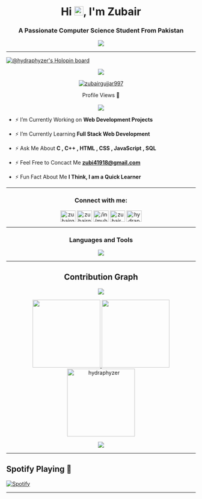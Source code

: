 <h1 align="center">Hi <img src='https://qpluspicture.oss-cn-beijing.aliyuncs.com/6LjjQA/Hi.gif' alt='Hi' width="24"/>, I'm Zubair</h1>
<h3 align="center">A Passionate Computer Science Student From Pakistan</h3>

<p align="center">
          <a href="https://github.com/hydraphyzer"><img src="https://readme-typing-svg.herokuapp.com?font=&duration=2000&color=2980B9&background=22CC3300&center=true&vCenter=true&width=500&lines=DSA+%7C+OOP+%7C+C%2B%2B+%7C+C+%7C+SQL;HTML+%7C+CSS+%7C+JS+;Love+to+Learn+New+Technologies"](https://git.io/typing-svg)></a>
</p>

<hr>

[![@hydraphyzer's Holopin board](https://holopin.me/hydraphyzer)](https://holopin.io/@hydraphyzer)


<p align="center"> <a href="https://github.com/ryo-ma/github-profile-trophy"><img src="https://github-profile-trophy.vercel.app/?username=hydraphyzer&theme=discord&row=2&column=3&margin-w=10&margin-h=10"/></a> </p>

<p align="center"> <a href="https://twitter.com/zubairgujjar997" target="blank"><img src="https://img.shields.io/twitter/follow/zubairgujjar997?logo=twitter&style=for-the-badge" alt="zubairgujjar997" /></a> </p>

<p align="center"> 
  Profile Views 🎃<br><br>
  <img src="https://profile-counter.glitch.me/HydraPhyzer/count.svg" />
</p>

- ⚡ I’m Currently Working on **Web Development Projects**

- ⚡ I’m Currently Learning   **Full Stack Web Development**

- ⚡ Ask Me About             **C , C++ , HTML , CSS , JavaScript , SQL**

- ⚡ Feel Free to Concact Me  **zubi41918@gmail.com**

- ⚡ Fun Fact About Me        **I Think, I am a Quick Learner**

<hr>

<h3 align="center">Connect with me:</h3>
<p align="center">
<a href="https://dev.to/zubairgujjar997" target="blank"><img align="center" src="https://raw.githubusercontent.com/rahuldkjain/github-profile-readme-generator/master/src/images/icons/Social/devto.svg" alt="zubairgujjar997" height="30" width="40" /></a>
<a href="https://twitter.com/zubairgujjar997" target="blank"><img align="center" src="https://raw.githubusercontent.com/rahuldkjain/github-profile-readme-generator/master/src/images/icons/Social/twitter.svg" alt="zubairgujjar997" height="30" width="40" /></a>
<a href="https://www.linkedin.com/in/muhammad-zubair-javed/" target="blank"><img align="center" src="https://raw.githubusercontent.com/rahuldkjain/github-profile-readme-generator/master/src/images/icons/Social/linked-in-alt.svg" alt="/in/muhammad-zubair-javed/" height="30" width="40" /></a>
<a href="https://instagram.com/zubair_gujjar997" target="blank"><img align="center" src="https://raw.githubusercontent.com/rahuldkjain/github-profile-readme-generator/master/src/images/icons/Social/instagram.svg" alt="zubair_gujjar997" height="30" width="40" /></a>
<a href="https://www.leetcode.com/hydraphyzer" target="blank"><img align="center" src="https://raw.githubusercontent.com/rahuldkjain/github-profile-readme-generator/master/src/images/icons/Social/leet-code.svg" alt="hydraphyzer" height="30" width="40" /></a>
</p>

<hr>

<h3 align="center">Languages and Tools </h3>
<p align="center">
  <a href="https://skillicons.dev">
    <img src="https://skillicons.dev/icons?i=html,css,js,react,next,nodejs,c,cs,cpp,firebase,git,github,ai,mongodb,netlify,py,ts,ai,bootstrap,tailwind,sass" />
  </a>
</p>

<hr>

<h2 align="center">Contribution Graph</h2>

<p align="center">
          <img align="center" src="https://github-readme-activity-graph.cyclic.app/graph?username=HydraPhyzer&theme=dracula&hide_border=false" />

<p align="center">
  <a href="https://github.com/hydraphyzer"><span>
    <img height="180em" src="https://github-readme-stats.vercel.app/api?username=hydraphyzer&count_private=true&show_icons=true&theme=dracula&&include_all_commits=true&hide_border=false"/>
    <img height="180em" src="https://github-readme-stats-eight-theta.vercel.app/api/top-langs/?username=hydraphyzer&&layout=compact&langs_count=8&theme=dracula&hide_border=false"/>
    <img height=180em src="https://github-readme-streak-stats.herokuapp.com/?user=hydraphyzer&theme=dracula&show_icons=true&locale=en&layout=demo&hide_border=false&border_radius=5" alt=hydraphyzer />
    
</p>

<p align="center">
          <img src="https://github-profile-summary-cards.vercel.app/api/cards/profile-details?username=hydraphyzer&theme=gruvbox&hide_border=false" />
    </span></a>
<br>
<hr>
<h2 align>Spotify Playing 🎵</h2>

[![Spotify](https://spotify-hydraphyzer.vercel.app/api/spotify?background_color=34495e&border_color=27ae60)](https://open.spotify.com/user/8fw9welpdw2jh2abilt8t04gd)
                  
<hr>
